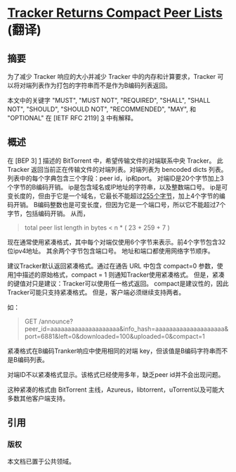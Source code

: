 # [Tracker Returns Compact Peer Lists](http://www.bittorrent.org/beps/bep_0023.html) (翻译)

## 摘要

为了减少 Tracker 响应的大小并减少 Tracker 中的内存和计算要求，Tracker 可以将对端列表作为打包的字符串而不是作为B编码列表返回。

本文中的关键字 "MUST", "MUST NOT", "REQUIRED", "SHALL", "SHALL NOT", "SHOULD", "SHOULD NOT", "RECOMMENDED", "MAY", 和 "OPTIONAL" 在 [IETF RFC 2119] [3] 中有解释。

## 概述

在 [BEP 3] [1] 描述的 BitTorrent 中，希望传输文件的对端联系中央 Tracker。 此 Tracker 返回当前正在传输文件的对端列表。对端列表为 bencoded dicts 列表。 列表中的每个字典包含三个字段：peer id，ip和port。 对端ID是20个字节加上3个字节的B编码开销。 ip是包含域名或IP地址的字符串，以及整数端口号。 ip是可变长度的，但由于它是一个域名，它最长不能超过[255个字节][2]，加上4个字节的编码开销。 B编码整数也是可变长度，但因为它是一个端口号，所以它不能超过7个字节，包括编码开销。 从而，

> total peer list length in bytes < n * ( 23 + 259 + 7 )

现在通常使用紧凑格式，其中每个对端仅使用6个字节来表示。前4个字节包含32位ipv4地址。 其余两个字节包含端口号。 地址和端口都使用网络字节顺序。

建议Tracker默认返回紧凑格式。通过在通告 URL 中包含 compact=0 参数，使用[1]中描述的原始格式，compact = 1 则通知Tracker使用紧凑格式。 但是，紧凑的键值对只是建议：Tracker可以使用任一格式返回。 compact是建议性的，因此Tracker可能只支持紧凑格式。 但是，客户端必须继续支持两者。

如：

> GET /announce?peer_id=aaaaaaaaaaaaaaaaaaaa&info_hash=aaaaaaaaaaaaaaaaaaaa&port=6881&left=0&downloaded=100&uploaded=0&compact=1

紧凑格式在B编码Tranker响应中使用相同的对端 key，但该值是B编码字符串而不是B编码列表。

对端ID不以紧凑格式显示。该格式已经使用多年，缺乏peer id并不会出现问题。

这种紧凑的格式由 BitTorrent 主线，Azureus，libtorrent，uTorrent以及可能大多数其他客户端支持。


## 引用
[1]: http://www.bittorrent.org/beps/bep_0003.html "BEP_0003. The BitTorrent Protocol Specification. Cohen. "
[2]: http://tools.ietf.org/html/rfc1034 "RFC-1034. DOMAIN NAMES - CONCEPTS AND FACILITIES. Mockapetris, November 1987. "
[3]: http://www.ietf.org/rfc/rfc2119.txt "RFC-2119."

### 版权
本文档已置于公共领域。